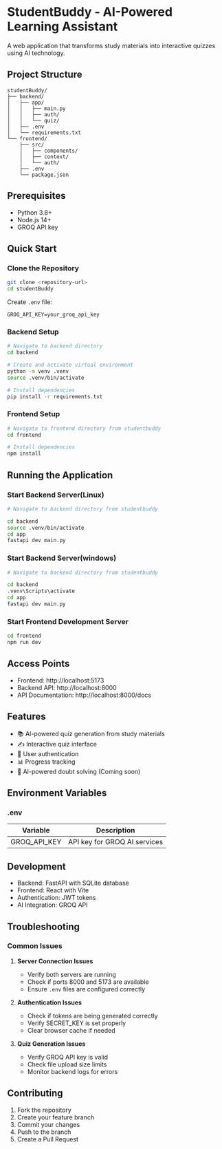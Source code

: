 # StudentBuddy - AI-Powered Learning Assistant

A web application that transforms study materials into interactive quizzes using AI technology.

## Project Structure
```
studentBuddy/
├── backend/
│   ├── app/
│   │   ├── main.py
│   │   ├── auth/
│   │   └── quiz/
│   ├── .env
│   └── requirements.txt
└── frontend/
    ├── src/
    │   ├── components/
    │   ├── context/
    │   └── auth/
    ├── .env
    └── package.json
```

## Prerequisites
- Python 3.8+
- Node.js 14+
- GROQ API key

## Quick Start

### Clone the Repository
```bash
git clone <repository-url>
cd studentBuddy
```


Create `.env` file:
```properties
GROQ_API_KEY=your_groq_api_key
```

### Backend Setup
```bash
# Navigate to backend directory
cd backend

# Create and activate virtual environment
python -m venv .venv
source .venv/bin/activate

# Install dependencies
pip install -r requirements.txt
```


### Frontend Setup
```bash
# Navigate to frontend directory from studentbuddy
cd frontend

# Install dependencies
npm install

```
## Running the Application

### Start Backend Server(Linux)
```bash
# Navigate to backend directory from studentbuddy

cd backend
source .venv/bin/activate
cd app
fastapi dev main.py
```

### Start Backend Server(windows)
```bash
# Navigate to backend directory from studentbuddy

cd backend
.venv\Scripts\activate
cd app
fastapi dev main.py
```

### Start Frontend Development Server
```bash
cd frontend
npm run dev
```

## Access Points
- Frontend: http://localhost:5173
- Backend API: http://localhost:8000
- API Documentation: http://localhost:8000/docs

## Features
- 📚 AI-powered quiz generation from study materials
- ✍️ Interactive quiz interface
- 🔐 User authentication
- 📊 Progress tracking
- 🤖 AI-powered doubt solving (Coming soon)

## Environment Variables

### .env
| Variable | Description |
|----------|------------|
| GROQ_API_KEY | API key for GROQ AI services |


## Development
- Backend: FastAPI with SQLite database
- Frontend: React with Vite
- Authentication: JWT tokens
- AI Integration: GROQ API

## Troubleshooting

### Common Issues
1. **Server Connection Issues**
   - Verify both servers are running
   - Check if ports 8000 and 5173 are available
   - Ensure `.env` files are configured correctly

2. **Authentication Issues**
   - Check if tokens are being generated correctly
   - Verify SECRET_KEY is set properly
   - Clear browser cache if needed

3. **Quiz Generation Issues**
   - Verify GROQ API key is valid
   - Check file upload size limits
   - Monitor backend logs for errors

## Contributing
1. Fork the repository
2. Create your feature branch
3. Commit your changes
4. Push to the branch
5. Create a Pull Request

